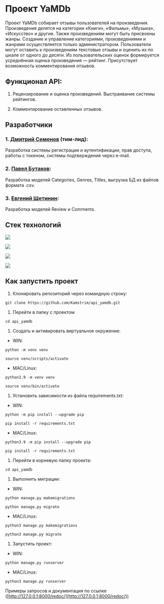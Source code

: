 # Проект YaMDb

Проект YaMDb собирает отзывы пользователей на произведения. Произведения делятся на категории «Книги», «Фильмы», «Музыка», «Искусство» и другие. Также произведениям могут быть присвоены жанры. Создание и управление категориями, произведениями и жанрами осуществляется только администратором. Пользователи могут оставить к произведениям текстовые отзывы и оценить их по шкале от одного до десяти. Из пользовательских оценок формируется усреднённая оценка произведения — рейтинг. Присутствует возможность комментирования отзывов.

## Функционал API:

1. Рецензирование и оценка произведений. Выстраивание системы рейтингов.

2. Комментирование оставленных отзывов.

## **Разработчики**

### 1. [Дмитрий Семенов](https://github.com/Kamstrim) (тим-лид):

Разработка системы регистрации и аутентификации, прав доступа, работы с токеном, системы подтверждения через e-mail.

### 2. [Павел Бутаков](https://github.com/KottaPav):

Разработка моделей Categories, Genres, Titles, выгрузка БД из файлов формата .csv.

### 3. [Евгений Щетинин](https://github.com/Zmeuko):

Разработка моделей Review и Comments.

## **Стек технологий**

![](https://img.shields.io/badge/Python-3.9-yellowgreen)

![](https://img.shields.io/badge/Django-3.2-yellowgreen)

![](https://img.shields.io/badge/djangorestframework-3.12.4-yellowgreen)

![](https://img.shields.io/badge/djangorestframework--simplejwt-4.7.2-yellowgreen)

## **Как запустить проект**

1. Клонировать репозиторий через командную строку:

`git clone https://github.com/Kamstrim/api_yamdb.git`

1. Перейти в папку с проектом

`cd api_yamdb`

1. Cоздать и активировать виртуальное окружение:
- WIN:

`python -m venv venv`

`source venv/scripts/activate`

- MAC/Linux:

`python3.9 -m venv venv`

`source venv/bin/activate`

1. Установить зависимости из файла requirements.txt:
- WIN:

`python -m pip install --upgrade pip`

`pip install -r requirements.txt`

- MAC/Linux:

`python3.9 -m pip install --upgrade pip`

`pip install -r requirements.txt`

1. Перейти в корневую папку проекта:

`cd api_yamdb`

1. Выполнить миграции:
- WIN:

`python manage.py makemigrations`

`python manage.py migrate`

- MAC/Linux:

`python3 manage.py makemigrations`

`python3 manage.py migrate`

1. Запустить проект:
- WIN:

`python manage.py runserver`

- MAC/Linux:

`python3 manage.py runserver`

Примеры запросов и документация по ссылке ([http://127.0.0.1:8000/redoc/](http://127.0.0.1:8000/redoc/))
